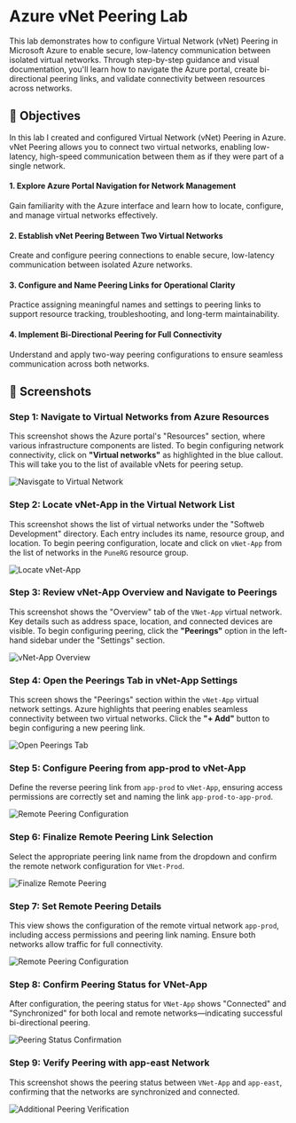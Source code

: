 # Azure vNet Peering Lab
This lab demonstrates how to configure Virtual Network (vNet) Peering in Microsoft Azure to enable secure, low-latency communication between isolated virtual networks. Through step-by-step guidance and visual documentation, you'll learn how to navigate the Azure portal, create bi-directional peering links, and validate connectivity between resources across networks.

## 📌 Objectives
In this lab I created and configured Virtual Network (vNet) Peering in Azure. vNet Peering allows you to connect two virtual networks, enabling low-latency, high-speed communication between them as if they were part of a single network.
#### 1. Explore Azure Portal Navigation for Network Management
 Gain familiarity with the Azure interface and learn how to locate, configure, and manage virtual networks effectively.
#### 2. Establish vNet Peering Between Two Virtual Networks
Create and configure peering connections to enable secure, low-latency communication between isolated Azure networks.
#### 3. Configure and Name Peering Links for Operational Clarity
Practice assigning meaningful names and settings to peering links to support resource tracking, troubleshooting, and long-term maintainability.
#### 4. Implement Bi-Directional Peering for Full Connectivity
 Understand and apply two-way peering configurations to ensure seamless communication across both networks.
 
## 📸 Screenshots


### Step 1: Navigate to Virtual Networks from Azure Resources  
This screenshot shows the Azure portal's "Resources" section, where various infrastructure components are listed. To begin configuring network connectivity, click on **"Virtual networks"** as highlighted in the blue callout. This will take you to the list of available vNets for peering setup.  

![Navisgate to Virtual Network](Screenshots/Click%20Virtual%20Network%20.png)

### Step 2: Locate vNet-App in the Virtual Network List  
This screenshot shows the list of virtual networks under the "Softweb Development" directory. Each entry includes its name, resource group, and location. To begin peering configuration, locate and click on `vNet-App` from the list of networks in the `PuneRG` resource group.  

![Locate vNet-App](Screenshots/Opt%20vNet-App.png)


### Step 3: Review vNet-App Overview and Navigate to Peerings  
This screenshot shows the "Overview" tab of the `VNet-App` virtual network. Key details such as address space, location, and connected devices are visible. To begin configuring peering, click the **"Peerings"** option in the left-hand sidebar under the "Settings" section.  

![vNet-App Overview](Screenshots/Click%20Peering%20.png)

### Step 4: Open the Peerings Tab in vNet-App Settings  
This screen shows the "Peerings" section within the `vNet-App` virtual network settings. Azure highlights that peering enables seamless connectivity between two virtual networks. Click the **"+ Add"** button to begin configuring a new peering link.  

![Open Peerings Tab](Screenshots/Click%20Add.png)

### Step 5: Configure Peering from app-prod to vNet-App
Define the reverse peering link from `app-prod` to `vNet-App`, ensuring access permissions are correctly set and naming the link `app-prod-to-app-prod`.

![Remote Peering Configuration](Screenshots/Peering%20Name%20Field.png)

### Step 6: Finalize Remote Peering Link Selection
Select the appropriate peering link name from the dropdown and confirm the remote network configuration for `VNet-Prod`.

![Finalize Remote Peering](Screenshots/Select%20Virual%20Network.png)

### Step 7: Set Remote Peering Details
This view shows the configuration of the remote virtual network `app-prod`, including access permissions and peering link naming. Ensure both networks allow traffic for full connectivity.

![Remote Peering Configuration](Screenshots/Peering%20Link%20Name%20Field.png)



### Step 8: Confirm Peering Status for VNet-App
After configuration, the peering status for `VNet-App` shows "Connected" and "Synchronized" for both local and remote networks—indicating successful bi-directional peering.

![Peering Status Confirmation](Screenshots/Click%20Add%20REVIEW.png)

### Step 9: Verify Peering with app-east Network
This screenshot shows the peering status between `VNet-App` and `app-east`, confirming that the networks are synchronized and connected.

![Additional Peering Verification](Screenshots/Ensuring%20the%20Peering.png)

